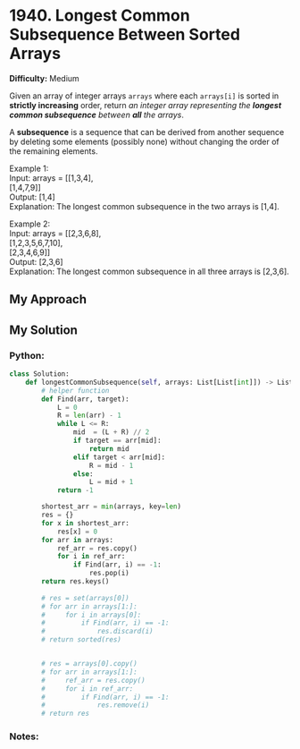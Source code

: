 # 1940. Longest Common Subsequence Between Sorted Arrays

**Difficulty:** Medium

Given an array of integer arrays `arrays` where each `arrays[i]` is sorted in **strictly increasing** order, return *an integer array representing the **longest common subsequence** between **all** the arrays*.

A **subsequence** is a sequence that can be derived from another sequence by deleting some elements (possibly none) without changing the order of the remaining elements.

Example 1:\
Input: arrays = [[1,3,4],\
                 [1,4,7,9]]\
Output: [1,4]\
Explanation: The longest common subsequence in the two arrays is [1,4].

Example 2:\
Input: arrays = [[2,3,6,8],\
                 [1,2,3,5,6,7,10],\
                 [2,3,4,6,9]]\
Output: [2,3,6]\
Explanation: The longest common subsequence in all three arrays is [2,3,6].

## My Approach


## My Solution
### Python:
```python
class Solution:
    def longestCommonSubsequence(self, arrays: List[List[int]]) -> List[int]:
        # helper function 
        def Find(arr, target):
            L = 0
            R = len(arr) - 1
            while L <= R:
                mid  = (L + R) // 2
                if target == arr[mid]:
                    return mid
                elif target < arr[mid]:
                    R = mid - 1
                else:
                    L = mid + 1
            return -1

        shortest_arr = min(arrays, key=len)
        res = {}
        for x in shortest_arr:
            res[x] = 0
        for arr in arrays:
            ref_arr = res.copy()
            for i in ref_arr:
                if Find(arr, i) == -1:
                    res.pop(i)
        return res.keys()
       
        # res = set(arrays[0])
        # for arr in arrays[1:]:
        #     for i in arrays[0]:
        #         if Find(arr, i) == -1:
        #             res.discard(i)
        # return sorted(res)


        # res = arrays[0].copy()
        # for arr in arrays[1:]:
        #     ref_arr = res.copy()
        #     for i in ref_arr:
        #         if Find(arr, i) == -1:
        #             res.remove(i)
        # return res

```




### Notes:



